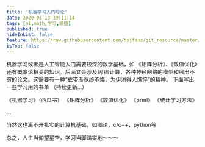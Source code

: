 ```yaml
---
title: '机器学习入门导论'
date: 2020-03-13 19:11:14
tags: [ml,math,学习,感悟]
published: true
hideInList: false
feature: https://raw.githubusercontent.com/hsjfans/git_resource/master/img/20200312214853.jpg
isTop: false
---
```

机器学习或者是人工智能入门需要较深的数学基础，如 《矩阵分析》、《数值优化》还有概率论相关的知识。后面又会涉及到 图计算，各种神经网络的模型和层出不穷的论文。这需要有一种“衣带渐宽终不悔，为伊消得人憔悴”的精神。
下面写出一些学习用的书单 （持续更新...）

《机器学习》（西瓜书）
《矩阵分析》
《数值优化》
《prml》
《统计学习方法》

...

当然这也离不开扎实的计算机基础，如图论，c/c++，python等

总之，人生当仰望星空，学习当脚踏实地～～～